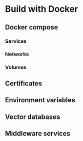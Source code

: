 # Build with Docker
## Docker compose
### Services
### Networks
### Volumes
## Certificates
## Environment variables
## Vector databases
## Middleware services

